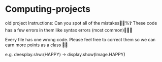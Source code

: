 # Computing-projects





old project Instructions: Can you spot all of the mistakes📜💯%❓ These code has a few errors in them like syntax errors (most common)🤭🤔🤯

Every file has one wrong code. Please feel free to correct them so we can earn more points as a class 🙌😆

e.g.
deesplay.shw:(HAPPY) → display.show(Image.HAPPY)
